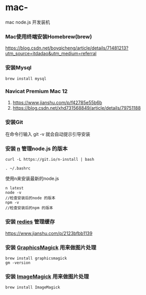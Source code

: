 # mac-
mac node.js 开发装机


### Mac使用终端安装Homebrew(brew)
https://blog.csdn.net/boyqicheng/article/details/71481213?utm_source=itdadao&utm_medium=referral

### 安装Mysql
```
brew install mysql  
```

### Navicat Premium Mac 12 
1. https://www.jianshu.com/p/f42785e55b6b
2. https://blog.csdn.net/xhd731568849/article/details/79751188

### 安装Git 
在命令行输入 git -v 就会自动提示引导安装

### 安装 [n](https://github.com/tj/n) 管理node.js 的版本
```
curl -L https://git.io/n-install | bash

. ~/.bashrc
```
使用n来安装最新的node.js
```
n latest
node -v
//检查安装后的node 的版本
npm -v 
//检查安装后的npm 的版本
```

### 安装 [redies](https://redis.io) 管理缓存
https://www.jianshu.com/p/2123bfbb1139

### 安装 [GraphicsMagick](http://www.graphicsmagick.org/INSTALL-unix.html) 用来做图片处理
```
brew install graphicsmagick
gm -version
```

### 安装 [ImageMagick](https://www.imagemagick.org) 用来做图片处理
```
brew install ImageMagick
```


